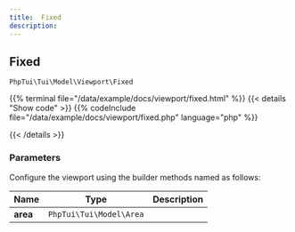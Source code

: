 ```yaml
---
title:  Fixed
description: 
---
```

##  Fixed

`PhpTui\Tui\Model\Viewport\Fixed`


{{% terminal file="/data/example/docs/viewport/fixed.html" %}}
{{< details "Show code"  >}}
{{% codeInclude file="/data/example/docs/viewport/fixed.php" language="php" %}}

{{< /details >}}
### Parameters

Configure the viewport using the builder methods named as follows:

| Name | Type | Description |
| --- | --- | --- |
| **area** | `PhpTui\Tui\Model\Area` |  |